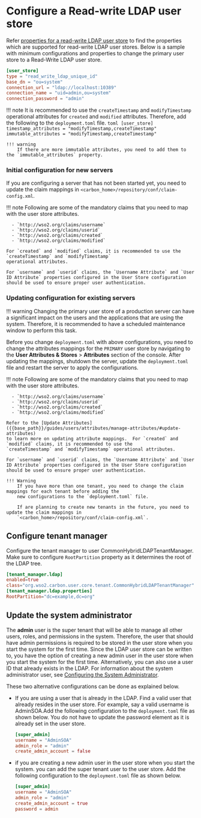 # Configure a Read-write LDAP user store

Refer [properties for a read-write LDAP user store]({{base_path}}/guides/users/user-stores/user-store-properties/properties-read-write-ldap-user-store/) to find the properties which are supported for read-write 
LDAP user stores. Below is a sample with minimum configurations and properties to change the primary user store 
to a Read-Write LDAP user store.

``` toml
[user_store]
type = "read_write_ldap_unique_id"
base_dn = "ou=system"
connection_url = "ldap://localhost:10389"
connection_name = "uid=admin,ou=system"
connection_password = "admin"
```

!!! note
    It is recommended to use the `createTimestamp` and `modifyTimestamp` operational attributes for 
    `created` and `modified` attributes. Therefore, add the following to the `deployment.toml` file.
    ``` toml
    [user_store]
    timestamp_attributes = "modifyTimestamp,createTimestamp"
    immutable_attributes = "modifyTimestamp,createTimestamp"
    ```

    !!! warning
        If there are more immutable attributes, you need to add them to the `immutable_attributes` property.

### Initial configuration for new servers

If you are configuring a server that has not been started yet, you need to update the claim mappings in
`<carbon_home>/repository/conf/claim-config.xml`.

!!! note
    Following are some of the mandatory claims that you need to map with the user store attributes.

      - `http://wso2.org/claims/username`
      - `http://wso2.org/claims/userid`
      - `http://wso2.org/claims/created`
      - `http://wso2.org/claims/modified`

    For `created` and `modified` claims, it is recommended to use the `createTimestamp` and `modifyTimestamp` 
    operational attributes.

    For `username` and `userid` claims, the `Username Attribute` and `User ID Attribute` properties configured in the User Store configuration should be used to ensure proper user authentication.

### Updating configuration for existing servers

!!! warning
    Changing the primary user store of a production server can have a significant impact on the users and the applications that are using the system. Therefore, it is recommended to have a scheduled maintenance window to perform this task.

Before you change `deployment.toml` with above configurations, you need to change the attributes mappings for the 
`PRIMARY` user store by navigating to the **User Attributes & Stores** > **Attributes** section of the console. After 
updating the mappings, shutdown the server, update the `deployment.toml` file and restart the server to apply the 
configurations.

!!! note
    Following are some of the mandatory claims that you need to map with the user store attributes.

      - `http://wso2.org/claims/username`
      - `http://wso2.org/claims/userid`
      - `http://wso2.org/claims/created`
      - `http://wso2.org/claims/modified`
    
    Refer to the [Update Attributes]({{base_path}}/guides/users/attributes/manage-attributes/#update-attributes) 
    to learn more on updating attribute mappings.  For `created` and `modified` claims, it is recommended to use the 
    `createTimestamp` and `modifyTimestamp` operational attributes.

    For `username` and `userid` claims, the `Username Attribute` and `User ID Attribute` properties configured in the User Store configuration should be used to ensure proper user authentication.

    !!! Warning
        If you have more than one tenant, you need to change the claim mappings for each tenant before adding the 
        new configurations to the `deployment.toml` file.
        
        If are planning to create new tenants in the future, you need to update the claim mappings in 
        `<carbon_home>/repository/conf/claim-config.xml`. 


## Configure tenant manager

Configure the tenant manager to user CommonHybridLDAPTenantManager.  Make sure to configure `RootPartition` property 
as it determines the root of the LDAP tree.

``` toml
[tenant_manager.ldap]
enabled=true
class="org.wso2.carbon.user.core.tenant.CommonHybridLDAPTenantManager"
[tenant_manager.ldap.properties]
RootPartition="dc=example,dc=org"
```

## Update the system administrator

The **admin** user is the super tenant that will be able to manage all
other users, roles, and permissions in the system. Therefore, the user that should have admin
permissions is required to be stored in the user store when you start
the system for the first time. Since the LDAP user store can be written
to, you have the option of creating a new admin user in the user store
when you start the system for the first time. Alternatively, you can
also use a user ID that already exists in the LDAP. For information
about the system administrator user, see [Configuring the System
Administrator]({{base_path}}/deploy/configure/user-stores/configure-system-administrator).

These two alternative configurations can be done as explained below.

-   If you are using a user that is already in the LDAP. Find a valid user that already resides in the user store. For 
    example, say a valid username is
    AdminSOA.Add the following configuration to the `deployment.toml` file as shown below. You do not have to update the password element as it is already set in the user store.
    
    ```toml
    [super_admin]
    username = "AdminSOA"
    admin_role = "admin"
    create_admin_account = false
    ```

-   if you are creating a new admin user in the user store when you start the system. you can add the super tenant
    user to the user store. Add the following configuration to the `deployment.toml` file as shown below.
    
    ```toml
    [super_admin]
    username = "AdminSOA"
    admin_role = "admin"
    create_admin_account = true
    password = admin
    ```
